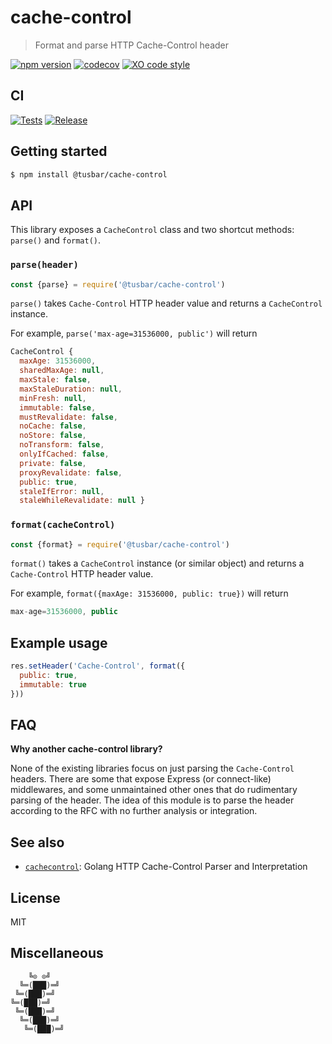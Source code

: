 # cache-control

> Format and parse HTTP Cache-Control header

[![npm version](https://badgen.net/npm/v/@tusbar/cache-control)](https://www.npmjs.com/package/@tusbar/cache-control)
[![codecov](https://badgen.net/codecov/c/github/tusbar/cache-control)](https://codecov.io/gh/tusbar/cache-control)
[![XO code style](https://badgen.net/badge/code%20style/XO/cyan)](https://github.com/xojs/xo)

## CI

[![Tests](https://github.com/tusbar/cache-control/actions/workflows/tests.yml/badge.svg)](https://github.com/tusbar/cache-control/actions/workflows/tests.yml)
[![Release](https://github.com/tusbar/cache-control/actions/workflows/release.yml/badge.svg)](https://github.com/tusbar/cache-control/actions/workflows/release.yml)

## Getting started

```bash
$ npm install @tusbar/cache-control
```

## API

This library exposes a `CacheControl` class and two shortcut methods: `parse()` and `format()`.

### `parse(header)`

```js
const {parse} = require('@tusbar/cache-control')
```

`parse()` takes `Cache-Control` HTTP header value and returns a `CacheControl` instance.

For example, `parse('max-age=31536000, public')` will return

```js
CacheControl {
  maxAge: 31536000,
  sharedMaxAge: null,
  maxStale: false,
  maxStaleDuration: null,
  minFresh: null,
  immutable: false,
  mustRevalidate: false,
  noCache: false,
  noStore: false,
  noTransform: false,
  onlyIfCached: false,
  private: false,
  proxyRevalidate: false,
  public: true,
  staleIfError: null,
  staleWhileRevalidate: null }
```

### `format(cacheControl)`

```js
const {format} = require('@tusbar/cache-control')
```

`format()` takes a `CacheControl` instance (or similar object) and returns a `Cache-Control` HTTP header value.

For example, `format({maxAge: 31536000, public: true})` will return

```js
max-age=31536000, public
```

## Example usage

```js
res.setHeader('Cache-Control', format({
  public: true,
  immutable: true
}))
```

## FAQ

**Why another cache-control library?**

None of the existing libraries focus on just parsing the `Cache-Control` headers. There are some that expose Express (or connect-like) middlewares, and some unmaintained other ones that do rudimentary parsing of the header. The idea of this module is to parse the header according to the RFC with no further analysis or integration.


## See also

- [`cachecontrol`](https://github.com/pquerna/cachecontrol): Golang HTTP Cache-Control Parser and Interpretation


## License

MIT


## Miscellaneous

```
    ╚⊙ ⊙╝
  ╚═(███)═╝
 ╚═(███)═╝
╚═(███)═╝
 ╚═(███)═╝
  ╚═(███)═╝
   ╚═(███)═╝
```
